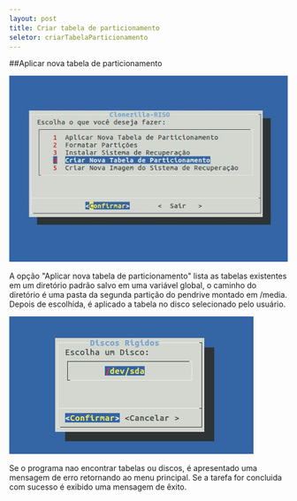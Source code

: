 ```yaml
---
layout: post 
title: Criar tabela de particionamento
seletor: criarTabelaParticionamento
---
```


##Aplicar nova tabela de particionamento

![dos](images/MenuCriarTabela.jpeg)

A opção "Aplicar nova tabela de particionamento" lista as tabelas existentes em um diretório padrão salvo em uma variável global, o caminho do diretório é uma pasta da segunda partição do pendrive montado em /media. Depois de escolhida, é aplicado a tabela no disco selecionado pelo usuário.

![dos](images/tabela.png)

 Se o programa nao encontrar tabelas ou discos, é apresentado uma mensagem de erro retornando ao menu principal. Se a tarefa for concluida com sucesso é exibido uma mensagem de êxito. 

<input type='hidden' id='selectMenuManual' value='#criarTabelaParticionamento' />